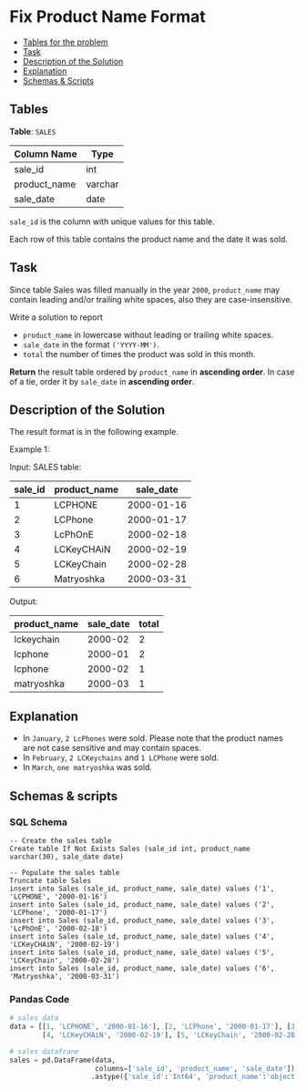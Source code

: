 # Fix Product Name Format

- [Tables for the problem](#tables)
- [Task](#task)
- [Description of the Solution](#description-of-the-solution)
- [Explanation](#explanation)
- [Schemas & Scripts](#schemas--scripts)

## Tables 

**Table**: `SALES`

| Column Name  | Type    |
|--------------|---------|
| sale_id      | int     |
| product_name | varchar |
| sale_date    | date    |

`sale_id` is the column with unique values for this table.

Each row of this table contains the product name and the date it was sold.

## Task

Since table Sales was filled manually in the year `2000`, `product_name` may contain leading and/or 
trailing white spaces, also they are case-insensitive.

Write a solution to report

- `product_name` in lowercase without leading or trailing white spaces.
- `sale_date` in the format `('YYYY-MM')`.
- `total` the number of times the product was sold in this month.

**Return** the result table ordered by `product_name` in **ascending order**. 
In case of a tie, order it by `sale_date` in **ascending order**.

## Description of the Solution ##

The result format is in the following example.

Example 1:

Input: 
SALES table:

| sale_id | product_name | sale_date  |
|---------|--------------|------------|
| 1       | LCPHONE      | 2000-01-16 |
| 2       | LCPhone      | 2000-01-17 |
| 3       | LcPhOnE      | 2000-02-18 |
| 4       | LCKeyCHAiN   | 2000-02-19 |
| 5       | LCKeyChain   | 2000-02-28 |
| 6       | Matryoshka   | 2000-03-31 |

Output: 

| product_name | sale_date | total |
|--------------|-----------|-------|
| lckeychain   | 2000-02   | 2     |
| lcphone      | 2000-01   | 2     |
| lcphone      | 2000-02   | 1     |
| matryoshka   | 2000-03   | 1     |

## Explanation ##

- In `January`, `2 LcPhones` were sold. Please note that the product names are not case sensitive 
and may contain spaces.
- In `February`, `2 LCKeychains` and `1 LCPhone` were sold.
- In `March`, `one matryoshka` was sold.

## Schemas & scripts

### SQL Schema

```genericsql
-- Create the sales table
Create table If Not Exists Sales (sale_id int, product_name varchar(30), sale_date date)

-- Populate the sales table
Truncate table Sales
insert into Sales (sale_id, product_name, sale_date) values ('1', 'LCPHONE', '2000-01-16')
insert into Sales (sale_id, product_name, sale_date) values ('2', 'LCPhone', '2000-01-17')
insert into Sales (sale_id, product_name, sale_date) values ('3', 'LcPhOnE', '2000-02-18')
insert into Sales (sale_id, product_name, sale_date) values ('4', 'LCKeyCHAiN', '2000-02-19')
insert into Sales (sale_id, product_name, sale_date) values ('5', 'LCKeyChain', '2000-02-28')
insert into Sales (sale_id, product_name, sale_date) values ('6', 'Matryoshka', '2000-03-31')
```

### Pandas Code

```python
# sales data
data = [[1, 'LCPHONE', '2000-01-16'], [2, 'LCPhone', '2000-01-17'], [3, 'LcPhOnE', '2000-02-18'], 
        [4, 'LCKeyCHAiN', '2000-02-19'], [5, 'LCKeyChain', '2000-02-28'], [6, 'Matryoshka', '2000-03-31']]

# sales datafrane
sales = pd.DataFrame(data, 
                     columns=['sale_id', 'product_name', 'sale_date']) \
                    .astype({'sale_id':'Int64', 'product_name':'object', 'sale_date':'datetime64[ns]'})
```